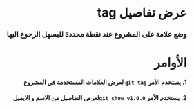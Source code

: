 
# <div dir =rtl >عرض تفاصيل tag</div>

### <div dir=rtl >وضع علامة على المشروع عند نقطة محددة لليسهل الرجوع اليها   </div>


# <div dir = rtl > الأوامر</div>

#### <div dir = rtl > 1. يستخدم الأمر `git tag` لعرض العلامات المستخدمة في المشروع  </div> 
#### <div dir = rtl > 2. يستخدم الأمر `git show v1.0.0`لعرض التفاصيل من الاسم و الايميل </div>



